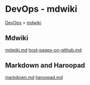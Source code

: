 # DevOps - mdwiki
[DevOps](../index.md) > [mdwiki](index.md)

## Mdwiki
[mdwiki.md](mdwiki.md)
[host-pages-on-github.md](host-pages-on-github.md)

## Markdown and Haroopad
[markdown.md](markdown.md)
[haroopad.md](haroopad.md)
